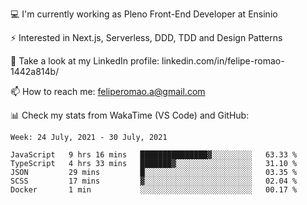 💻 I'm currently working as Pleno Front-End Developer at Ensinio

⚡ Interested in Next.js, Serverless, DDD, TDD and Design Patterns

👥 Take a look at my LinkedIn profile: linkedin.com/in/felipe-romao-1442a814b/

📫 How to reach me: feliperomao.a@gmail.com

📊 Check my stats from WakaTime (VS Code) and GitHub:

<!--START_SECTION:waka-->
```text
Week: 24 July, 2021 - 30 July, 2021

JavaScript   9 hrs 16 mins   ███████████████▓░░░░░░░░░   63.33 % 
TypeScript   4 hrs 33 mins   ███████▓░░░░░░░░░░░░░░░░░   31.10 % 
JSON         29 mins         █░░░░░░░░░░░░░░░░░░░░░░░░   03.35 % 
SCSS         17 mins         ▓░░░░░░░░░░░░░░░░░░░░░░░░   02.04 % 
Docker       1 min           ░░░░░░░░░░░░░░░░░░░░░░░░░   00.17 % 
```
<!--END_SECTION:waka-->
